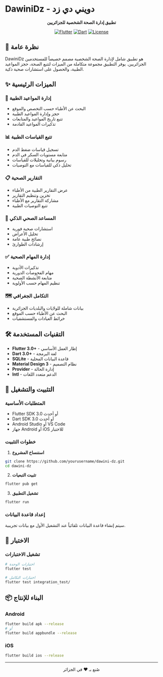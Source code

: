 # DawiniDz - دويني دي زد

<div align="center">

  **تطبيق إدارة الصحة الشخصية للجزائريين**

  [![Flutter](https://img.shields.io/badge/Flutter-3.0+-blue.svg)](https://flutter.dev/)
  [![Dart](https://img.shields.io/badge/Dart-3.0+-blue.svg)](https://dart.dev/)
  [![License](https://img.shields.io/badge/License-MIT-green.svg)](LICENSE)
</div>

## 📱 نظرة عامة

DawiniDz هو تطبيق شامل لإدارة الصحة الشخصية مصمم خصيصاً للمستخدمين الجزائريين. يوفر التطبيق مجموعة متكاملة من الميزات لتتبع الصحة، حجز المواعيد الطبية، والحصول على استشارات صحية ذكية.

## ✨ الميزات الرئيسية

### 🏥 إدارة المواعيد الطبية
- البحث عن الأطباء حسب التخصص والموقع
- حجز وإدارة المواعيد الطبية
- تتبع تاريخ المواعيد والمتابعات
- تذكيرات المواعيد القادمة

### 📊 تتبع القياسات الطبية
- تسجيل قياسات ضغط الدم
- متابعة مستويات السكر في الدم
- رسوم بيانية وتحليلات للقياسات
- تحليل ذكي للقياسات مع التوصيات

### 📋 التقارير الصحية
- عرض التقارير الطبية من الأطباء
- تخزين وتنظيم التقارير
- مشاركة التقارير مع الأطباء
- تتبع التوصيات الطبية

### 🤖 المساعد الصحي الذكي
- استشارات صحية فورية
- تحليل الأعراض
- نصائح طبية عامة
- إرشادات الطوارئ

### ✅ إدارة المهام الصحية
- تذكيرات الأدوية
- مهام الفحوصات الدورية
- متابعة الأنشطة الصحية
- تنظيم المهام حسب الأولوية

### 🗺️ التكامل الجغرافي
- بيانات شاملة للولايات والبلديات الجزائرية
- البحث عن الأطباء حسب الموقع
- خرائط العيادات والمستشفيات

## 🛠️ التقنيات المستخدمة

- **Flutter 3.0+** - إطار العمل الأساسي
- **Dart 3.0+** - لغة البرمجة
- **SQLite** - قاعدة البيانات المحلية
- **Material Design 3** - نظام التصميم
- **Provider** - إدارة الحالة
- **Intl** - الدعم متعدد اللغات

## 🚀 التثبيت والتشغيل

### المتطلبات الأساسية
- Flutter SDK 3.0 أو أحدث
- Dart SDK 3.0 أو أحدث
- Android Studio أو VS Code
- جهاز Android أو iOS للاختبار

### خطوات التثبيت

1. **استنساخ المشروع**
```bash
git clone https://github.com/yourusername/dawini-dz.git
cd dawini-dz
```

2. **تثبيت التبعيات**
```bash
flutter pub get
```

3. **تشغيل التطبيق**
```bash
flutter run
```

### إعداد قاعدة البيانات
سيتم إنشاء قاعدة البيانات تلقائياً عند التشغيل الأول مع بيانات تجريبية.

## 🧪 الاختبار

### تشغيل الاختبارات
```bash
# اختبارات الوحدة
flutter test

# اختبارات التكامل
flutter test integration_test/
```

## 📦 البناء للإنتاج

### Android
```bash
flutter build apk --release
# أو
flutter build appbundle --release
```

### iOS
```bash
flutter build ios --release
```

---

<div align="center">
  <p>صُنع بـ ❤️ في الجزائر</p>
</div>
